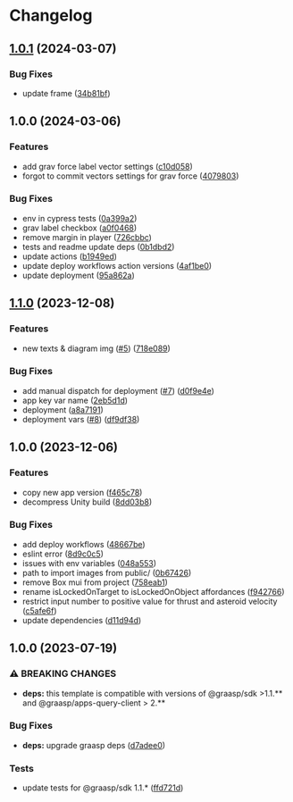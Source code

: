 # Changelog

## [1.0.1](https://github.com/graasp/graasp-unity-circular-motion/compare/v1.0.0...v1.0.1) (2024-03-07)


### Bug Fixes

* update frame ([34b81bf](https://github.com/graasp/graasp-unity-circular-motion/commit/34b81bf1e99cffcbcf65882c85141314ffba197e))

## 1.0.0 (2024-03-06)


### Features

* add grav force label vector settings ([c10d058](https://github.com/graasp/graasp-unity-circular-motion/commit/c10d058d0e2650d606be83ce054b792cc97be8b8))
* forgot to commit vectors settings for grav force ([4079803](https://github.com/graasp/graasp-unity-circular-motion/commit/40798032be847d8b76980033d3f3b08d19c3fed7))


### Bug Fixes

* env in cypress tests ([0a399a2](https://github.com/graasp/graasp-unity-circular-motion/commit/0a399a2a8613ae5f8be427393ce51469c19a0182))
* grav label checkbox ([a0f0468](https://github.com/graasp/graasp-unity-circular-motion/commit/a0f0468338cc4b55e205f7b8bbe92b2e646cf6ab))
* remove margin in player ([726cbbc](https://github.com/graasp/graasp-unity-circular-motion/commit/726cbbc244bb66f5bf898000bbd0967129d77124))
* tests and readme update deps ([0b1dbd2](https://github.com/graasp/graasp-unity-circular-motion/commit/0b1dbd2e6153590fc8acfb06a050146a516514e5))
* update actions ([b1949ed](https://github.com/graasp/graasp-unity-circular-motion/commit/b1949ed5cdfb4f5f83b5a8c913ffa4a49cf66c1d))
* update deploy workflows action versions ([4af1be0](https://github.com/graasp/graasp-unity-circular-motion/commit/4af1be002c74dde480514ba02eecff3f8b1348f2))
* update deployment ([95a862a](https://github.com/graasp/graasp-unity-circular-motion/commit/95a862a6c7b0f7e77b6b24865355e962b3f5ca7f))

## [1.1.0](https://github.com/graasp/graasp-unity-space-rocket/compare/v1.0.0...v1.1.0) (2023-12-08)


### Features

* new texts & diagram img ([#5](https://github.com/graasp/graasp-unity-space-rocket/issues/5)) ([718e089](https://github.com/graasp/graasp-unity-space-rocket/commit/718e0892ba58558c683791b1323867fe91bbe1e0))


### Bug Fixes

* add manual dispatch for deployment ([#7](https://github.com/graasp/graasp-unity-space-rocket/issues/7)) ([d0f9e4e](https://github.com/graasp/graasp-unity-space-rocket/commit/d0f9e4eac5e19c79a0f3506d9e2a526982d74aaf))
* app key var name ([2eb5d1d](https://github.com/graasp/graasp-unity-space-rocket/commit/2eb5d1dc71e3f2e64f96208411d76f754330cec1))
* deployment ([a8a7191](https://github.com/graasp/graasp-unity-space-rocket/commit/a8a71919f81c557b317f361d39ff0daa8b559348))
* deployment vars ([#8](https://github.com/graasp/graasp-unity-space-rocket/issues/8)) ([df9df38](https://github.com/graasp/graasp-unity-space-rocket/commit/df9df3884fb03d74def961f9b00db10f54e3fcf6))

## 1.0.0 (2023-12-06)


### Features

* copy new app version ([f465c78](https://github.com/graasp/graasp-unity-space-rocket/commit/f465c78ae9e36377fa90ad7fe66a4249b3a1e8de))
* decompress Unity build ([8dd03b8](https://github.com/graasp/graasp-unity-space-rocket/commit/8dd03b821fd55ecc7072b468be2ff0fa36e5cc0d))


### Bug Fixes

* add deploy workflows ([48667be](https://github.com/graasp/graasp-unity-space-rocket/commit/48667be852f07b4aa57254cae63c572282296c37))
* eslint error ([8d9c0c5](https://github.com/graasp/graasp-unity-space-rocket/commit/8d9c0c5893837be34422f1b1ab5038be6b6e332e))
* issues with env variables ([048a553](https://github.com/graasp/graasp-unity-space-rocket/commit/048a553364264d77115757974237b3d23f31ae8f))
* path to import images from public/ ([0b67426](https://github.com/graasp/graasp-unity-space-rocket/commit/0b67426440c9ec61011f131a5f28913aca2e0f94))
* remove Box mui from project ([758eab1](https://github.com/graasp/graasp-unity-space-rocket/commit/758eab182e18db309091f7d1c57c3406092b1393))
* rename isLockedOnTarget to isLockedOnObject affordances ([f942766](https://github.com/graasp/graasp-unity-space-rocket/commit/f94276680094377ef0d9cf3d3491a351c6241bd6))
* restrict input number to positive value for thrust and asteroid velocity ([c5afe6f](https://github.com/graasp/graasp-unity-space-rocket/commit/c5afe6fe10b5a0b2e4d199a09f0777dde95ee7a0))
* update dependencies ([d11d94d](https://github.com/graasp/graasp-unity-space-rocket/commit/d11d94d0af1fb185d6b9c1cb221dd7e67dee6c2e))

## 1.0.0 (2023-07-19)


### ⚠ BREAKING CHANGES

* **deps:** this template is compatible with versions of @graasp/sdk >1.1.** and @graasp/apps-query-client > 2.**

### Bug Fixes

* **deps:** upgrade graasp deps ([d7adee0](https://github.com/graasp/graasp-app-starter-ts-vite/commit/d7adee0a93b72d17620696881c49feb0ba2fa724))


### Tests

* update tests for @graasp/sdk 1.1.* ([ffd721d](https://github.com/graasp/graasp-app-starter-ts-vite/commit/ffd721d01a7c416b2abe35bb2ebb278c336f2968))
